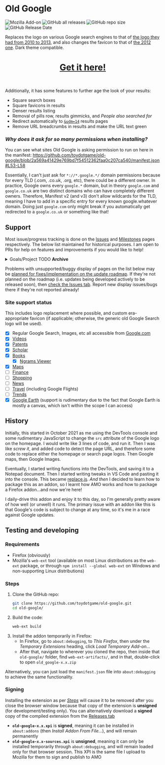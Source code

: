 # Old Google
![Mozilla Add-on](https://img.shields.io/amo/users/old-google?label=Firefox%20Users) ![GitHub all releases](https://img.shields.io/github/downloads/toydotgame/old-google/total?color=blue&label=GitHub%20Downloads) ![GitHub repo size](https://img.shields.io/github/repo-size/toydotgame/old-google?label=Code%20Size) ![GitHub Release Date](https://img.shields.io/github/release-date/toydotgame/old-google?color=blue&label=Last%20Update)

Replaces the logo on various Google search engines to that of [the logo they had from 2010 to 2013](https://upload.wikimedia.org/wikipedia/commons/3/3e/Google_2011_logo.png), and also changes the favicon to that of [the 2012 one](https://upload.wikimedia.org/wikipedia/commons/thumb/9/97/Google_Icon_%282010-2015%29.svg/512px-Google_Icon_%282010-2015%29.svg.png). Dark theme compatible.

<div align="center"><h1><a href="https://addons.mozilla.org/en-US/firefox/addon/old-google/">Get it here!</a></h1><br></div>

Additionally, it has some features to further age the look of your results:
* Square search boxes
* Square favicons in results
* Denser results listing
* Removal of pills row, results gimmicks, and _People also searched for_
* Redirect automatically to [`&udm=14`](https://udm14.com/) results pages
* Remove URL breadcrumbs in results and make the URL text green

### _Why does it ask for so many permissions when installing?_
You can see what sites Old Google is asking permission to run on here in the manifest:
https://github.com/toydotgame/old-google/blob/2a569a41429e769bd7f54512362faa0c207ca540/manifest.json#L53-L58

Essentially, I can't just ask for `*://*.google.*/` domain permissions because for every TLD (.com, .co.uk, .org, etc), there could be a different owner. In practice, Google owns every `google.*` domain, but in theory `google.com` and `google.co.uk` are two distinct domains who can have completely different owners. Therefore, Manifest v2 (and v3) don't allow wildcards for the TLD, meaning I have to add in a specific entry for every known google.whatever domain. Doing just `google.com` only might break if you automatically get redirected to a `google.co.uk` or something like that!

## Support
Most issue/progress tracking is done on the [Issues](https://github.com/toydotgame/old-google/issues) and [Milestones](https://github.com/toydotgame/old-google/milestones) pages respectively. The below list maintained for historical purposes.
I am open to PRs for help on features and improvements if you would like to help!

<details>
	<summary>Goals/Project TODO <b>Archive</b></summary>

* [x] Favicon replacement
	* [x] Favicon replacement based on specific site
* [x] Allow Old Google to run on TLDs other than .com. (Currently removed functionality)
* [x] Sign, package, and distribute this extension on [AMO](https://addons.mozilla.org/)
* [x] Refactor
	* [x] Remove `&tbm=isch` for SVG google logo handling as Google has removed this search page
	* [x] Rename references to "random row" to "pills"—as Google likes to call them
	* [x] Rename references to green URL fixing to proper paths to say full URL instead of breadcrumbs
	* [x] Replace arrays of query selectors with some documentation of what means what. Keep array of `browser.runtime.getURL` objects for logos instead
* [x] Optimise regular Google Search CSS injection with a single `InjectCssAtHead()` run via just concatenating CSS strings for options into one big string then just running one injection
* [x] Change options text to reflect more up-to-date functionality
* [ ] Optimise the `&udm=14` redirector by using a `browser.onBeforeRequest` or similar faster trigger
</details>

Problems with unsupported/buggy display of pages on the list below may be [planned for fixes/implementation on the update roadmap](https://github.com/toydotgame/old-google/milestones). If they're not planned on the roadmap (i.e. updates being developed actively to be released soon), then [check the Issues tab](https://github.com/toydotgame/old-google/issues). Report new display issues/bugs there if they're not reported already!

### Site support status
This includes logo replacement where possible, and custom era-appropriate favicon (if applicable; otherwise, the generic old Google Search logo will be used).
* [x] Regular Google Search, Images, etc all accessible from [Google.com](https://www.google.com/)
* [x] [Videos](https://www.google.com/videohp)
* [x] [Patents](https://patents.google.com/)
* [x] [Scholar](https://scholar.google.com/)
* [x] [Books](https://books.google.com/)
	* [x] [Ngrams Viewer](https://books.google.com/ngrams/)
* [x] [Maps](https://www.google.com/maps)
* [ ] [Finance](https://www.google.com/finance/)
* [ ] [Shopping](https://shopping.google.com/)
* [ ] [News](https://news.google.com/home)
* [ ] [Travel](https://www.google.com/travel/) (including Google Flights)
* [ ] [Trends](https://trends.google.com/trends/)
* [x] [Google Earth](https://earth.google.com/web/) (support is rudimentary due to the fact that Google Earth is mostly a canvas, which isn't within the scope I can access)

## History
Initially, this started in October 2021 as me using the DevTools console and some rudimentary JavaScript to change the `src` attribute of the Google logo on the homepage. I would write like 3 lines of code, and run it. Then I was like _screw it_, and added code to detect the page URL, and therefore some code to replace either the homepage or search page logos. Then Google maps, then Google Images.

Eventually, I started writing functions into the DevTools, and saving it to a Notepad document. Then I started writing tweaks in VS Code and pasting it into the console. This became [replace.js](https://github.com/toydotgame/old-google/blob/main/src/replace.js). _And then_ I decided to learn how to package this as an addon, so I learnt how AMO works and how to package a Firefox addon…and now we're here!

I daily-drive this addon and enjoy it to this day, so I'm generally pretty aware of how well (or unwell) it runs. The primary issue with an addon like this is that Google's code is subject to change at any time, so it's me in a race against Google updates.

## Testing and developing
### Requirements
* Firefox (obviously)
* Mozilla's `web-ext` tool (available on most Linux distributions as the `web-ext` package, or through `npm install --global web-ext` on Windows and non-supporting Linux distributions)

### Steps
1. Clone the GitHub repo:
	```sh
	git clone https://github.com/toydotgame/old-google.git
	cd old-google/
	```
2. Build the code:
	```sh
	web-ext build
	```
3. Install the addon temporarily in Firefox:
	* In Firefox, go to `about:debugging`, to _This Firefox_, then under the _Temporary Extensions_ heading, click _Load Temporary Add-on..._
	* After that, navigate to wherever you cloned the repo, then inside that `old-google/` folder, find `web-ext-artifacts/`, and in that, double-click to open `old_google-x.x.zip`

Alternatively, you can just load the `manifest.json` file into `about:debugging` to achieve the same functionality.

### Signing
Installing the extension as per [_Steps_](#Steps) will cause it to be removed after you close the browser window because that copy of the extension is **unsigned** (for development/testing only). You can alternatively download a **signed** copy of the compiled extension from the [Releases tab](https://github.com/toydotgame/old-google/releases)
* **`old-google-x.x.xpi`** is **signed**, meaning it can be installed in `about:addons` (then _Install Addon From File..._), and will remain permanently
* **`old-google-x.x-sources.xpi`** is **unsigned**, meaning it can only be installed temporarily through `about:debugging`, and will remain loaded only for that browser session. This XPI is the same file I upload to Mozilla for them to sign and publish to AMO
